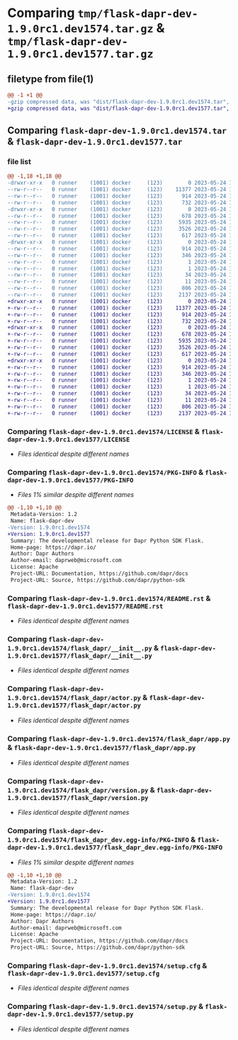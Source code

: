 # Comparing `tmp/flask-dapr-dev-1.9.0rc1.dev1574.tar.gz` & `tmp/flask-dapr-dev-1.9.0rc1.dev1577.tar.gz`

## filetype from file(1)

```diff
@@ -1 +1 @@
-gzip compressed data, was "dist/flask-dapr-dev-1.9.0rc1.dev1574.tar", last modified: Wed May 24 16:41:21 2023, max compression
+gzip compressed data, was "dist/flask-dapr-dev-1.9.0rc1.dev1577.tar", last modified: Wed May 24 16:43:41 2023, max compression
```

## Comparing `flask-dapr-dev-1.9.0rc1.dev1574.tar` & `flask-dapr-dev-1.9.0rc1.dev1577.tar`

### file list

```diff
@@ -1,18 +1,18 @@
-drwxr-xr-x   0 runner    (1001) docker     (123)        0 2023-05-24 16:41:21.000000 flask-dapr-dev-1.9.0rc1.dev1574/
--rw-r--r--   0 runner    (1001) docker     (123)    11377 2023-05-24 16:40:55.000000 flask-dapr-dev-1.9.0rc1.dev1574/LICENSE
--rw-r--r--   0 runner    (1001) docker     (123)      914 2023-05-24 16:41:21.000000 flask-dapr-dev-1.9.0rc1.dev1574/PKG-INFO
--rw-r--r--   0 runner    (1001) docker     (123)      732 2023-05-24 16:40:55.000000 flask-dapr-dev-1.9.0rc1.dev1574/README.rst
-drwxr-xr-x   0 runner    (1001) docker     (123)        0 2023-05-24 16:41:21.000000 flask-dapr-dev-1.9.0rc1.dev1574/flask_dapr/
--rw-r--r--   0 runner    (1001) docker     (123)      678 2023-05-24 16:40:55.000000 flask-dapr-dev-1.9.0rc1.dev1574/flask_dapr/__init__.py
--rw-r--r--   0 runner    (1001) docker     (123)     5935 2023-05-24 16:40:55.000000 flask-dapr-dev-1.9.0rc1.dev1574/flask_dapr/actor.py
--rw-r--r--   0 runner    (1001) docker     (123)     3526 2023-05-24 16:40:55.000000 flask-dapr-dev-1.9.0rc1.dev1574/flask_dapr/app.py
--rw-r--r--   0 runner    (1001) docker     (123)      617 2023-05-24 16:40:55.000000 flask-dapr-dev-1.9.0rc1.dev1574/flask_dapr/version.py
-drwxr-xr-x   0 runner    (1001) docker     (123)        0 2023-05-24 16:41:21.000000 flask-dapr-dev-1.9.0rc1.dev1574/flask_dapr_dev.egg-info/
--rw-r--r--   0 runner    (1001) docker     (123)      914 2023-05-24 16:41:21.000000 flask-dapr-dev-1.9.0rc1.dev1574/flask_dapr_dev.egg-info/PKG-INFO
--rw-r--r--   0 runner    (1001) docker     (123)      346 2023-05-24 16:41:21.000000 flask-dapr-dev-1.9.0rc1.dev1574/flask_dapr_dev.egg-info/SOURCES.txt
--rw-r--r--   0 runner    (1001) docker     (123)        1 2023-05-24 16:41:21.000000 flask-dapr-dev-1.9.0rc1.dev1574/flask_dapr_dev.egg-info/dependency_links.txt
--rw-r--r--   0 runner    (1001) docker     (123)        1 2023-05-24 16:41:21.000000 flask-dapr-dev-1.9.0rc1.dev1574/flask_dapr_dev.egg-info/not-zip-safe
--rw-r--r--   0 runner    (1001) docker     (123)       34 2023-05-24 16:41:21.000000 flask-dapr-dev-1.9.0rc1.dev1574/flask_dapr_dev.egg-info/requires.txt
--rw-r--r--   0 runner    (1001) docker     (123)       11 2023-05-24 16:41:21.000000 flask-dapr-dev-1.9.0rc1.dev1574/flask_dapr_dev.egg-info/top_level.txt
--rw-r--r--   0 runner    (1001) docker     (123)      806 2023-05-24 16:41:21.000000 flask-dapr-dev-1.9.0rc1.dev1574/setup.cfg
--rw-r--r--   0 runner    (1001) docker     (123)     2137 2023-05-24 16:40:55.000000 flask-dapr-dev-1.9.0rc1.dev1574/setup.py
+drwxr-xr-x   0 runner    (1001) docker     (123)        0 2023-05-24 16:43:41.000000 flask-dapr-dev-1.9.0rc1.dev1577/
+-rw-r--r--   0 runner    (1001) docker     (123)    11377 2023-05-24 16:43:18.000000 flask-dapr-dev-1.9.0rc1.dev1577/LICENSE
+-rw-r--r--   0 runner    (1001) docker     (123)      914 2023-05-24 16:43:41.000000 flask-dapr-dev-1.9.0rc1.dev1577/PKG-INFO
+-rw-r--r--   0 runner    (1001) docker     (123)      732 2023-05-24 16:43:18.000000 flask-dapr-dev-1.9.0rc1.dev1577/README.rst
+drwxr-xr-x   0 runner    (1001) docker     (123)        0 2023-05-24 16:43:41.000000 flask-dapr-dev-1.9.0rc1.dev1577/flask_dapr/
+-rw-r--r--   0 runner    (1001) docker     (123)      678 2023-05-24 16:43:18.000000 flask-dapr-dev-1.9.0rc1.dev1577/flask_dapr/__init__.py
+-rw-r--r--   0 runner    (1001) docker     (123)     5935 2023-05-24 16:43:18.000000 flask-dapr-dev-1.9.0rc1.dev1577/flask_dapr/actor.py
+-rw-r--r--   0 runner    (1001) docker     (123)     3526 2023-05-24 16:43:18.000000 flask-dapr-dev-1.9.0rc1.dev1577/flask_dapr/app.py
+-rw-r--r--   0 runner    (1001) docker     (123)      617 2023-05-24 16:43:18.000000 flask-dapr-dev-1.9.0rc1.dev1577/flask_dapr/version.py
+drwxr-xr-x   0 runner    (1001) docker     (123)        0 2023-05-24 16:43:41.000000 flask-dapr-dev-1.9.0rc1.dev1577/flask_dapr_dev.egg-info/
+-rw-r--r--   0 runner    (1001) docker     (123)      914 2023-05-24 16:43:41.000000 flask-dapr-dev-1.9.0rc1.dev1577/flask_dapr_dev.egg-info/PKG-INFO
+-rw-r--r--   0 runner    (1001) docker     (123)      346 2023-05-24 16:43:41.000000 flask-dapr-dev-1.9.0rc1.dev1577/flask_dapr_dev.egg-info/SOURCES.txt
+-rw-r--r--   0 runner    (1001) docker     (123)        1 2023-05-24 16:43:41.000000 flask-dapr-dev-1.9.0rc1.dev1577/flask_dapr_dev.egg-info/dependency_links.txt
+-rw-r--r--   0 runner    (1001) docker     (123)        1 2023-05-24 16:43:41.000000 flask-dapr-dev-1.9.0rc1.dev1577/flask_dapr_dev.egg-info/not-zip-safe
+-rw-r--r--   0 runner    (1001) docker     (123)       34 2023-05-24 16:43:41.000000 flask-dapr-dev-1.9.0rc1.dev1577/flask_dapr_dev.egg-info/requires.txt
+-rw-r--r--   0 runner    (1001) docker     (123)       11 2023-05-24 16:43:41.000000 flask-dapr-dev-1.9.0rc1.dev1577/flask_dapr_dev.egg-info/top_level.txt
+-rw-r--r--   0 runner    (1001) docker     (123)      806 2023-05-24 16:43:41.000000 flask-dapr-dev-1.9.0rc1.dev1577/setup.cfg
+-rw-r--r--   0 runner    (1001) docker     (123)     2137 2023-05-24 16:43:18.000000 flask-dapr-dev-1.9.0rc1.dev1577/setup.py
```

### Comparing `flask-dapr-dev-1.9.0rc1.dev1574/LICENSE` & `flask-dapr-dev-1.9.0rc1.dev1577/LICENSE`

 * *Files identical despite different names*

### Comparing `flask-dapr-dev-1.9.0rc1.dev1574/PKG-INFO` & `flask-dapr-dev-1.9.0rc1.dev1577/PKG-INFO`

 * *Files 1% similar despite different names*

```diff
@@ -1,10 +1,10 @@
 Metadata-Version: 1.2
 Name: flask-dapr-dev
-Version: 1.9.0rc1.dev1574
+Version: 1.9.0rc1.dev1577
 Summary: The developmental release for Dapr Python SDK Flask.
 Home-page: https://dapr.io/
 Author: Dapr Authors
 Author-email: daprweb@microsoft.com
 License: Apache
 Project-URL: Documentation, https://github.com/dapr/docs
 Project-URL: Source, https://github.com/dapr/python-sdk
```

### Comparing `flask-dapr-dev-1.9.0rc1.dev1574/README.rst` & `flask-dapr-dev-1.9.0rc1.dev1577/README.rst`

 * *Files identical despite different names*

### Comparing `flask-dapr-dev-1.9.0rc1.dev1574/flask_dapr/__init__.py` & `flask-dapr-dev-1.9.0rc1.dev1577/flask_dapr/__init__.py`

 * *Files identical despite different names*

### Comparing `flask-dapr-dev-1.9.0rc1.dev1574/flask_dapr/actor.py` & `flask-dapr-dev-1.9.0rc1.dev1577/flask_dapr/actor.py`

 * *Files identical despite different names*

### Comparing `flask-dapr-dev-1.9.0rc1.dev1574/flask_dapr/app.py` & `flask-dapr-dev-1.9.0rc1.dev1577/flask_dapr/app.py`

 * *Files identical despite different names*

### Comparing `flask-dapr-dev-1.9.0rc1.dev1574/flask_dapr/version.py` & `flask-dapr-dev-1.9.0rc1.dev1577/flask_dapr/version.py`

 * *Files identical despite different names*

### Comparing `flask-dapr-dev-1.9.0rc1.dev1574/flask_dapr_dev.egg-info/PKG-INFO` & `flask-dapr-dev-1.9.0rc1.dev1577/flask_dapr_dev.egg-info/PKG-INFO`

 * *Files 1% similar despite different names*

```diff
@@ -1,10 +1,10 @@
 Metadata-Version: 1.2
 Name: flask-dapr-dev
-Version: 1.9.0rc1.dev1574
+Version: 1.9.0rc1.dev1577
 Summary: The developmental release for Dapr Python SDK Flask.
 Home-page: https://dapr.io/
 Author: Dapr Authors
 Author-email: daprweb@microsoft.com
 License: Apache
 Project-URL: Documentation, https://github.com/dapr/docs
 Project-URL: Source, https://github.com/dapr/python-sdk
```

### Comparing `flask-dapr-dev-1.9.0rc1.dev1574/setup.cfg` & `flask-dapr-dev-1.9.0rc1.dev1577/setup.cfg`

 * *Files identical despite different names*

### Comparing `flask-dapr-dev-1.9.0rc1.dev1574/setup.py` & `flask-dapr-dev-1.9.0rc1.dev1577/setup.py`

 * *Files identical despite different names*

